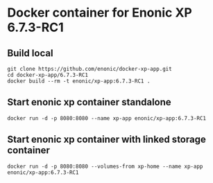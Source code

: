 # Docker container for Enonic XP 6.7.3-RC1

## Build local

    git clone https://github.com/enonic/docker-xp-app.git
    cd docker-xp-app/6.7.3-RC1
    docker build --rm -t enonic/xp-app:6.7.3-RC1 .

## Start enonic xp container standalone

    docker run -d -p 8080:8080 --name xp-app enonic/xp-app:6.7.3-RC1

## Start enonic xp container with linked storage container

    docker run -d -p 8080:8080 --volumes-from xp-home --name xp-app enonic/xp-app:6.7.3-RC1
